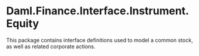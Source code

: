 # Daml.Finance.Interface.Instrument.Equity

This package contains interface definitions used to model a common stock, as well as related corporate actions.
